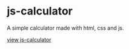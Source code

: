 # js-calculator
A simple calculator made with html, css and js.


[view js-calculator](https://sourybunny.github.io/js-calculator/)
